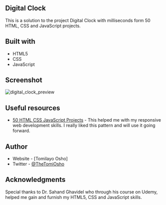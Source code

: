 ## Digital Clock

This is a solution to the project Digital Clock with milliseconds form 50 HTML, CSS and JavaScript projects.

## Built with

- HTML5
- CSS
- JavaScript

## Screenshot

![digital_clock_preview](https://user-images.githubusercontent.com/126816455/235180822-1b45b683-855f-40c6-9ada-35a1c979b96a.jpg)

## Useful resources

- [50 HTML CSS JavaScript Projects](https://www.udemy.com/course/html-css-javascript-projects-for-beginners/learn/lecture/34686160#overview) - This helped me with my responsive web development skills. I really liked this pattern and will use it going forward.

## Author

- Website - [Tomilayo Osho]
- Twitter - [@TheTomiOsho](https://twitter.com/TheTomiOsho)

## Acknowledgments

Special thanks to Dr. Sahand Ghavidel who through his course on Udemy, helped me gain and furnish my HTML5, CSS and JavaScript skills.
